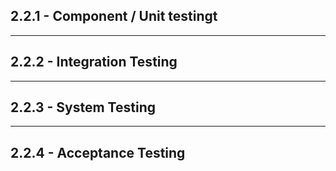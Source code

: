 ## 2.2.1 - **Component / Unit testingt**

___

## 2.2.2 - **Integration Testing**

___
## 2.2.3 - **System Testing**

____
## 2.2.4 - **Acceptance Testing**
